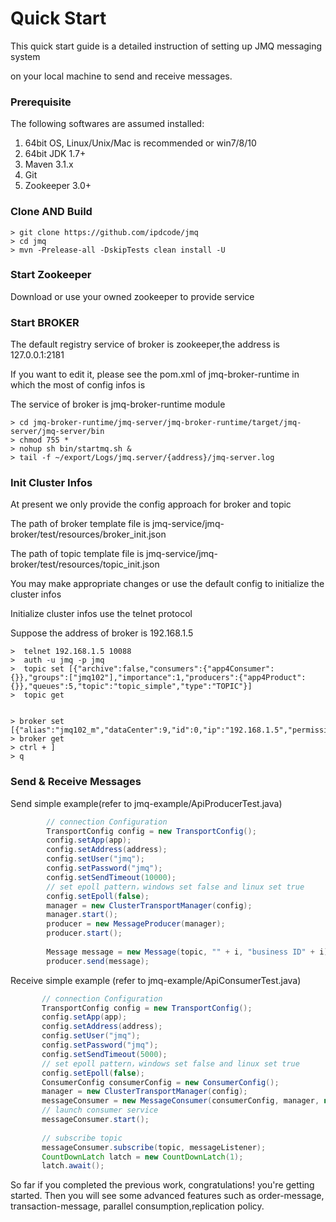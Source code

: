 Quick Start
=================
This quick start guide is a detailed instruction of setting up JMQ messaging system 

on your local machine to send and receive messages.

### Prerequisite ###
The following softwares are assumed installed:
  1. 64bit OS, Linux/Unix/Mac is recommended or win7/8/10
  2. 64bit JDK 1.7+
  3. Maven 3.1.x
  4. Git
  5. Zookeeper 3.0+

### Clone AND Build ###

    > git clone https://github.com/ipdcode/jmq
    > cd jmq
    > mvn -Prelease-all -DskipTests clean install -U

### Start Zookeeper ###
Download or use your owned zookeeper to provide service

### Start BROKER ###
The default registry service of broker is zookeeper,the address is 127.0.0.1:2181

If you want to edit it, please see the pom.xml of jmq-broker-runtime in which the most of config infos is

The service of broker is jmq-broker-runtime module

    > cd jmq-broker-runtime/jmq-server/jmq-broker-runtime/target/jmq-server/jmq-server/bin
    > chmod 755 *
    > nohup sh bin/startmq.sh &
    > tail -f ~/export/Logs/jmq.server/{address}/jmq-server.log

### Init Cluster Infos ###
At present we only provide the config approach for broker and topic

The path of broker template file is jmq-service/jmq-broker/test/resources/broker_init.json

The path of topic template file is jmq-service/jmq-broker/test/resources/topic_init.json

You may make appropriate changes or use the default config to initialize the cluster infos

Initialize cluster infos use the telnet protocol

Suppose the address of broker is 192.168.1.5

    >  telnet 192.168.1.5 10088
    >  auth -u jmq -p jmq
    >  topic set [{"archive":false,"consumers":{"app4Consumer":{}},"groups":["jmq102"],"importance":1,"producers":{"app4Product":{}},"queues":5,"topic":"topic_simple","type":"TOPIC"}]
    >  topic get 
    

    > broker set [{"alias":"jmq102_m","dataCenter":9,"id":0,"ip":"192.168.1.5","permission":"FULL","port":50088,"retryType":"DB","syncMode":"SYNCHRONOUS"}]
    > broker get
    > ctrl + ]
    > q

### Send & Receive Messages ###

Send simple example(refer to jmq-example/ApiProducerTest.java)

```java
        // connection Configuration
        TransportConfig config = new TransportConfig();
        config.setApp(app);
        config.setAddress(address);
        config.setUser("jmq");
        config.setPassword("jmq");
        config.setSendTimeout(10000);
        // set epoll pattern，windows set false and linux set true
        config.setEpoll(false);
        manager = new ClusterTransportManager(config);
        manager.start();
        producer = new MessageProducer(manager);
        producer.start();
        
        Message message = new Message(topic, "" + i, "business ID" + i);
        producer.send(message);
```

Receive simple example (refer to jmq-example/ApiConsumerTest.java)

```java
       // connection Configuration
       TransportConfig config = new TransportConfig();
       config.setApp(app);
       config.setAddress(address);
       config.setUser("jmq");
       config.setPassword("jmq");
       config.setSendTimeout(5000);
       // set epoll pattern，windows set false and linux set true
       config.setEpoll(false);
       ConsumerConfig consumerConfig = new ConsumerConfig();
       manager = new ClusterTransportManager(config);
       messageConsumer = new MessageConsumer(consumerConfig, manager, null);
       // launch consumer service
       messageConsumer.start();
       
       // subscribe topic 
       messageConsumer.subscribe(topic, messageListener);
       CountDownLatch latch = new CountDownLatch(1);
       latch.await();
```
    
So far if you completed the previous work, congratulations! you're getting started.
Then you will see some advanced features such as order-message, transaction-message, parallel consumption,replication policy.

